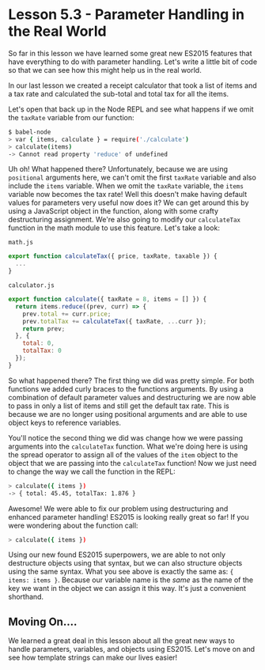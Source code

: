 # Lesson 5.3 - Parameter Handling in the Real World

So far in this lesson we have learned some great new ES2015 features that
have everything to do with parameter handling. Let's write a little bit of code
so that we can see how this might help us in the real world.

In our last lesson we created a receipt calculator that took a list of items
and a tax rate and calculated the sub-total and total tax for all the items.

Let's open that back up in the Node REPL and see what happens if we omit the
`taxRate` variable from our function:

```bash
$ babel-node
> var { items, calculate } = require('./calculate')
> calculate(items)
-> Cannot read property 'reduce' of undefined
```

Uh oh! What happened there? Unfortunately, because we are using `positional`
arguments here, we can't omit the first `taxRate` variable and also include
the `items` variable. When we omit the `taxRate` variable, the `items` variable
now becomes the tax rate! Well this doesn't make having default values for
parameters very useful now does it? We can get around this by using a JavaScript
object in the function, along with some crafty destructuring assignment. We're
also going to modify our `calculateTax` function in the math module to use this
feature. Let's take a look:

`math.js`

```js
export function calculateTax({ price, taxRate, taxable }) {
  ...
}
```

`calculator.js`

```js
export function calculate({ taxRate = 8, items = [] }) {
  return items.reduce((prev, curr) => {
    prev.total += curr.price;
    prev.totalTax += calculateTax({ taxRate, ...curr });
    return prev;
  }, {
    total: 0,
    totalTax: 0
  });
}
```

So what happened there? The first thing we did was pretty simple. For both
functions we added curly braces to the functions arguments. By using a
combination of default parameter values and destructuring we are now able to
pass in only a list of items and still get the default tax rate. This is because we
are no longer using positional arguments and are able to use object keys to
reference variables.

You'll notice the second thing we did was change how we were passing arguments
into the `calculateTax` function. What we're doing here is using the spread
operator to assign all of the values of the `item` object to the object that
we are passing into the `calculateTax` function! Now we just need to change the
way we call the function in the REPL:

```bash
> calculate({ items })
-> { total: 45.45, totalTax: 1.876 }
```

Awesome! We were able to fix our problem using destructuring and enhanced
parameter handling! ES2015 is looking really great so far! If you were
wondering about the function call:

```bash
> calculate({ items })
```

Using our new found ES2015 superpowers, we are able to not only destructure
objects using that syntax, but we can also structure objects using the same
syntax. What you see above is exactly the same as: `{ items: items }`. Because
our variable name is the *same* as the name of the key we want in the object
we can assign it this way. It's just a convenient shorthand.

## Moving On....

We learned a great deal in this lesson about all the great new ways to handle
parameters, variables, and objects using ES2015. Let's move on and see how
template strings can make our lives easier!

